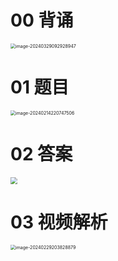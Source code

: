 # 00 背诵

<img src="https://cvp.oss-cn-shanghai.aliyuncs.com/picgo/202403290929013.png" alt="image-20240329092928947" style="zoom:50%;" />



# 01 题目

<img src="https://cvp.oss-cn-shanghai.aliyuncs.com/picgo/202402142207578.png" alt="image-20240214220747506" style="zoom:50%;" />



# 02 答案

<img src="https://cvp.oss-cn-shanghai.aliyuncs.com/picgo/202403290953900.png" style="zoom: 67%;" />



# 03 视频解析

<img src="https://cvp.oss-cn-shanghai.aliyuncs.com/picgo/202402292038200.png" alt="image-20240229203828879" style="zoom:50%;" />